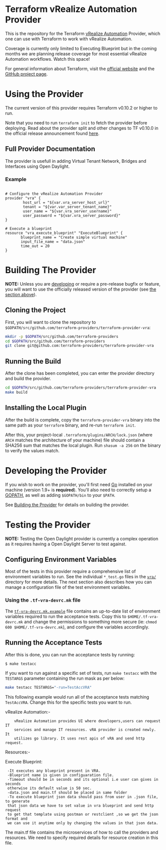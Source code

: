 # Terraform vRealize Automation Provider

This is the repository for the Terraform [vRealize Automation][1] Provider, which one can use
with Terraform to work with vRealize Automation.

[1]: https://www.vmware.com/products/vrealize-automation.html

Coverage is currently only limited to Executing Blueprint but in the coming months we are planning release coverage for most essential vRealize Automation workflows.
Watch this space!

For general information about Terraform, visit the [official website][3] and the
[GitHub project page][4].

[3]: https://terraform.io/
[4]: https://github.com/hashicorp/terraform

# Using the Provider

The current version of this provider requires Terraform v0.10.2 or higher to
run.

Note that you need to run `terraform init` to fetch the provider before
deploying. Read about the provider split and other changes to TF v0.10.0 in the
official release announcement found [here][4].

[4]: https://www.hashicorp.com/blog/hashicorp-terraform-0-10/

## Full Provider Documentation

The provider is usefull in adding Virtual Tenant Network, Bridges and Interfaces using Open Daylight.

### Example
```hcl

# Configure the vRealize Automation Provider
provider "vra" {
        host_url = "${var.vra_server_host_url}"
        tenant = "${var.var_server_tenant_name}"
        user_name = "${var.vra_server_username}"
        user_password = "${var.vra_server_password}"
}

# Execute a blueprint
resource "vra_execute_blueprint" "ExecuteBlueprint" {
       blueprint_name = "Create simple virtual machine"
       input_file_name = "data.json"
       time_out = 20
}
```

# Building The Provider

**NOTE:** Unless you are [developing][7] or require a pre-release bugfix or feature,
you will want to use the officially released version of the provider (see [the
section above][8]).

[7]: #developing-the-provider
[8]: #using-the-provider


## Cloning the Project

First, you will want to clone the repository to
`$GOPATH/src/github.com/terraform-providers/terraform-provider-vra`:

```sh
mkdir -p $GOPATH/src/github.com/terraform-providers
cd $GOPATH/src/github.com/terraform-providers
git clone git@github.com:terraform-providers/terraform-provider-vra
```

## Running the Build

After the clone has been completed, you can enter the provider directory and
build the provider.

```sh
cd $GOPATH/src/github.com/terraform-providers/terraform-provider-vra
make build
```

## Installing the Local Plugin

After the build is complete, copy the `terraform-provider-vra` binary into
the same path as your `terraform` binary, and re-run `terraform init`.

After this, your project-local `.terraform/plugins/ARCH/lock.json` (where `ARCH`
matches the architecture of your machine) file should contain a SHA256 sum that
matches the local plugin. Run `shasum -a 256` on the binary to verify the values
match.

# Developing the Provider

If you wish to work on the provider, you'll first need [Go][9] installed on your
machine (version 1.9+ is **required**). You'll also need to correctly setup a
[GOPATH][10], as well as adding `$GOPATH/bin` to your `$PATH`.

[9]: https://golang.org/
[10]: http://golang.org/doc/code.html#GOPATH

See [Building the Provider][11] for details on building the provider.

[11]: #building-the-provider

# Testing the Provider

**NOTE:** Testing the Open Daylight provider is currently a complex operation as it
requires having a Open Daylight Server to test against.

## Configuring Environment Variables

Most of the tests in this provider require a comprehensive list of environment
variables to run. See the individual `*_test.go` files in the
[`vra/`](vra/) directory for more details. The next section also
describes how you can manage a configuration file of the test environment
variables.

### Using the `.tf-vra-devrc.mk` file

The [`tf-vra-devrc.mk.example`](tf-odl-devrc.mk.example) file contains
an up-to-date list of environment variables required to run the acceptance
tests. Copy this to `$HOME/.tf-vra-devrc.mk` and change the permissions to
something more secure (ie: `chmod 600 $HOME/.tf-vra-devrc.mk`), and
configure the variables accordingly.

## Running the Acceptance Tests

After this is done, you can run the acceptance tests by running:

```sh
$ make testacc
```

If you want to run against a specific set of tests, run `make testacc` with the
`TESTARGS` parameter containing the run mask as per below:

```sh
make testacc TESTARGS="-run=TestAccVRA"
```

This following example would run all of the acceptance tests matching
`TestAccVRA`. Change this for the specific tests you want to
run.



vRealize Automation:-
      
        vRealize Automation provides UI where developers,users can request IT 
        services and manage IT resources. vRA provider is created newly. It 
        utilizes go library. It uses rest apis of vRA and send http request.   


Resources:-

Execute Blueprint:

     -It executes any blueprint present in VRA.
     -Blueprint name is given in configuaration file.
     -Timeout should be in seconds and its optional i.e user can gives in seconds 
     otherwise its default value is 50 sec.
     -data.json and main.tf should be placed in same folder
     -To execute blueprint json data should pass from user in .json file, to generate 
     that json data we have to set value in vra blueprint and send http request
     to get that template using postman or restclient ,so we get the json format and 
     we can use it anytime only by changing the values in that json data.

The main.tf file contains the microservices of how to call the providers and resources. We need to specify required details for resource creation in this file.